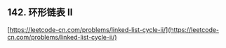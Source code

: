 **142. 环形链表 II**  
---
[https://leetcode-cn.com/problems/linked-list-cycle-ii/](https://leetcode-cn.com/problems/linked-list-cycle-ii/)  

